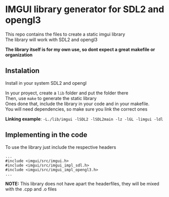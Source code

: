 # IMGUI library generator for SDL2 and opengl3

This repo contains the files to create a static imgui library   
The library will work with SDL2 and opengl3

**The library itself is for my own use, so dont expect a great makefile or organization**

## Instalation
Install in your system SDL2 and opengl  

In your proyect, create a `lib` folder and put the folder there  
Then, use `make` to generate the static library  
Ones done that, include the library in your code and in your makefile.  
You will need dependencies, so make sure you link the correct ones

**Linking example**: `-L./lib/imgui -lSDL2 -lSDL2main -lz -lGL -limgui -ldl`

## Implementing in the code
To use the library just include the respective headers

    ...
    #include <imgui/src/imgui.h>
    #include <imgui/src/imgui_impl_sdl.h>
    #include <imgui/src/imgui_impl_opengl3.h>
    ...

**NOTE:** This library does not have apart the headerfiles, they will be mixed with the .cpp and .o files
